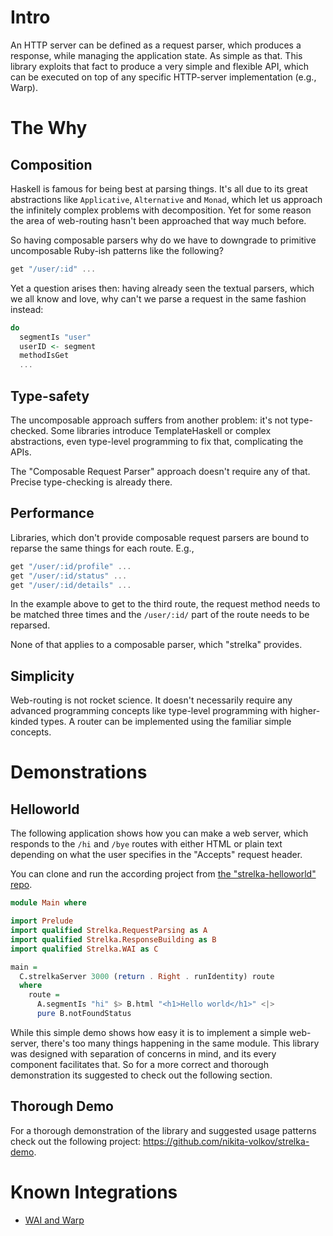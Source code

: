 # Intro

An HTTP server can be defined as a request parser, which produces a response, while managing the application state.
As simple as that.
This library exploits that fact to produce a very simple and flexible API, which can be executed on top of any specific HTTP-server implementation (e.g., Warp).

# The Why

## Composition

Haskell is famous for being best at parsing things. It's all due to its great abstractions like `Applicative`, `Alternative` and `Monad`, which let us approach the infinitely complex problems with decomposition. Yet for some reason the area of web-routing hasn't been approached that way much before.

So having composable parsers why do we have to downgrade to primitive uncomposable Ruby-ish patterns like the following?

```haskell
get "/user/:id" ...
```

Yet a question arises then: having already seen the textual parsers, which we all know and love, why can't we parse a request in the same fashion instead:

```haskell
do
  segmentIs "user"
  userID <- segment
  methodIsGet
  ...
```

## Type-safety

The uncomposable approach suffers from another problem: it's not type-checked.
Some libraries introduce TemplateHaskell or complex abstractions, even type-level programming to fix that, complicating the APIs.

The "Composable Request Parser" approach doesn't require any of that. Precise type-checking is already there.

## Performance

Libraries, which don't provide composable request parsers are bound to reparse the same things for each route. E.g.,

```haskell
get "/user/:id/profile" ...
get "/user/:id/status" ...
get "/user/:id/details" ...
```

In the example above to get to the third route, the request method needs to be matched three times and the `/user/:id/` part of the route needs to be reparsed.

None of that applies to a composable parser, which "strelka" provides.

## Simplicity

Web-routing is not rocket science. It doesn't necessarily require any advanced programming concepts like type-level programming with higher-kinded types. A router can be implemented using the familiar simple concepts.

# Demonstrations

## Helloworld

The following application shows how you can make a web server, which responds to the `/hi` and `/bye` routes with either HTML or plain text depending on what the user specifies in the "Accepts" request header.

You can clone and run the according project from [the "strelka-helloworld" repo](https://github.com/nikita-volkov/strelka-helloworld).

```haskell
module Main where

import Prelude
import qualified Strelka.RequestParsing as A
import qualified Strelka.ResponseBuilding as B
import qualified Strelka.WAI as C

main =
  C.strelkaServer 3000 (return . Right . runIdentity) route
  where
    route =
      A.segmentIs "hi" $> B.html "<h1>Hello world</h1>" <|>
      pure B.notFoundStatus
```

While this simple demo shows how easy it is to implement a simple web-server, there's too many things happening in the same module. This library was designed with separation of concerns in mind, and its every component facilitates that. So for a more correct and thorough demonstration its suggested to check out the following section.

## Thorough Demo

For a thorough demonstration of the library and suggested usage patterns
check out the following project:
<https://github.com/nikita-volkov/strelka-demo>.

# Known Integrations

* [WAI and Warp](http://hackage.haskell.org/package/strelka-wai)
